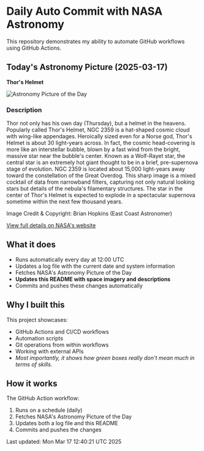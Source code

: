 # Daily Auto Commit with NASA Astronomy
This repository demonstrates my ability to automate GitHub workflows using GitHub Actions.

## Today's Astronomy Picture (2025-03-17)
**Thor's Helmet**

![Astronomy Picture of the Day](https://apod.nasa.gov/apod/image/2503/ThorHelmet_Hopkins_960.jpg)

### Description
Thor not only has his own day (Thursday), but a helmet in the heavens.  Popularly called Thor's Helmet, NGC 2359 is a hat-shaped cosmic cloud with wing-like appendages. Heroically sized even for a Norse god, Thor's Helmet is about 30 light-years across. In fact, the cosmic head-covering is more like an interstellar bubble, blown by a fast wind from the bright, massive star near the bubble's center. Known as a Wolf-Rayet star, the central star is an extremely hot giant thought to be in a brief, pre-supernova stage of evolution. NGC 2359 is located about 15,000 light-years away toward the constellation of the Great Overdog. This sharp image is a mixed cocktail of data from  narrowband filters, capturing not only natural looking stars but details of the nebula's filamentary structures. The star in the center of Thor's Helmet is expected to explode in a spectacular supernova sometime within the next few thousand years.

Image Credit & Copyright: 
Brian Hopkins 
(East Coast Astronomer)

[View full details on NASA's website](https://apod.nasa.gov/apod/astropix.html)

## What it does
- Runs automatically every day at 12:00 UTC
- Updates a log file with the current date and system information
- Fetches NASA's Astronomy Picture of the Day
- **Updates this README with space imagery and descriptions**
- Commits and pushes these changes automatically

## Why I built this
This project showcases:
- GitHub Actions and CI/CD workflows
- Automation scripts
- Git operations from within workflows
- Working with external APIs
- *Most importantly, it shows how green boxes really don't mean much in terms of skills.*

## How it works
The GitHub Action workflow:
1. Runs on a schedule (daily)
2. Fetches NASA's Astronomy Picture of the Day
3. Updates both a log file and this README
4. Commits and pushes the changes

Last updated: Mon Mar 17 12:40:21 UTC 2025
